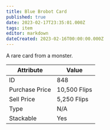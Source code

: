 ```yaml
---
title: Blue Brobot Card
published: true
date: 2023-02-17T23:35:01.000Z
tags: item
editor: markdown
dateCreated: 2023-02-16T00:00:00.000Z
---
```


A rare card from a monster.

|Attribute|Value|
|-|-|
|ID|848|
|Purchase Price|10,500 Flips|
|Sell Price|5,250 Flips|
|Type|N/A|
|Stackable|Yes|

